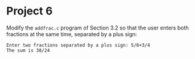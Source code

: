 # Project 6

Modify the `addfrac.c` program of Section 3.2 so that the user enters both fractions at the same time, separated by a plus sign:

```
Enter two fractions separated by a plus sign: 5/6+3/4
The sum is 38/24
```